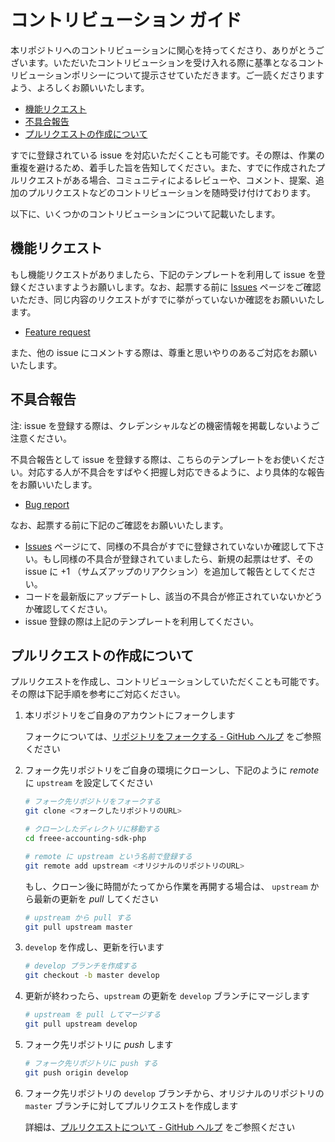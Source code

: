 # コントリビューション ガイド

本リポジトリへのコントリビューションに関心を持ってくださり、ありがとうございます。いただいたコントリビューションを受け入れる際に基準となるコントリビューションポリシーについて提示させていただきます。ご一読くださりますよう、よろしくお願いいたします。

- [機能リクエスト](#機能リクエスト)
- [不具合報告](#不具合報告)
- [プルリクエストの作成について](#プルリクエストの作成について)

すでに登録されている issue を対応いただくことも可能です。その際は、作業の重複を避けるため、着手した旨を告知してください。また、すでに作成されたプルリクエストがある場合、コミュニティによるレビューや、コメント、提案、追加のプルリクエストなどのコントリビューションを随時受け付けております。

以下に、いくつかのコントリビューションについて記載いたします。

## 機能リクエスト

もし機能リクエストがありましたら、下記のテンプレートを利用して issue を登録くださいますようお願いします。なお、起票する前に [Issues](../../issues) ページをご確認いただき、同じ内容のリクエストがすでに挙がっていないか確認をお願いいたします。

- [Feature request](../../issues/new?template=feature_request.md)

また、他の issue にコメントする際は、尊重と思いやりのあるご対応をお願いいたします。

## 不具合報告

注: issue を登録する際は、クレデンシャルなどの機密情報を掲載しないようご注意ください。

不具合報告として issue を登録する際は、こちらのテンプレートをお使いください。対応する人が不具合をすばやく把握し対応できるように、より具体的な報告をお願いいたします。

- [Bug report](../../issues/new?template=bug_report.md)

なお、起票する前に下記のご確認をお願いいたします。

- [Issues](../../issues) ページにて、同様の不具合がすでに登録されていないか確認して下さい。もし同様の不具合が登録されていましたら、新規の起票はせず、その issue に +1 （サムズアップのリアクション）を追加して報告としてください。
- コードを最新版にアップデートし、該当の不具合が修正されていないかどうか確認してください。
- issue 登録の際は上記のテンプレートを利用してください。

## プルリクエストの作成について

プルリクエストを作成し、コントリビューションしていただくことも可能です。その際は下記手順を参考にご対応ください。

1. 本リポジトリをご自身のアカウントにフォークします

   フォークについては、[リポジトリをフォークする - GitHub ヘルプ](https://help.github.com/ja/articles/fork-a-repo) をご参照ください

1. フォーク先リポジトリをご自身の環境にクローンし、下記のように _remote_ に `upstream` を設定してください

   ```bash
   # フォーク先リポジトリをフォークする
   git clone <フォークしたリポジトリのURL>

   # クローンしたディレクトリに移動する
   cd freee-accounting-sdk-php

   # remote に upstream という名前で登録する
   git remote add upstream <オリジナルのリポジトリのURL>
   ```

   もし、クローン後に時間がたってから作業を再開する場合は、 `upstream` から最新の更新を _pull_ してください

   ```bash
   # upstream から pull する
   git pull upstream master
   ```

1. `develop` を作成し、更新を行います

   ```bash
   # develop ブランチを作成する
   git checkout -b master develop
   ```

1. 更新が終わったら、`upstream` の更新を `develop` ブランチにマージします

   ```bash
   # upstream を pull してマージする
   git pull upstream develop
   ```

1. フォーク先リポジトリに _push_ します

   ```bash
   # フォーク先リポジトリに push する
   git push origin develop
   ```

1. フォーク先リポジトリの `develop` ブランチから、オリジナルのリポジトリの `master` ブランチに対してプルリクエストを作成します

   詳細は、[プルリクエストについて - GitHub ヘルプ](https://help.github.com/ja/articles/about-pull-requests) をご参照ください
